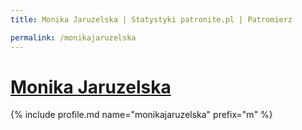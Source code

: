 ```yaml
---
title: Monika Jaruzelska | Statystyki patronite.pl | Patromierz

permalink: /monikajaruzelska
---
```


# [Monika Jaruzelska](https://patronite.pl/monikajaruzelska)

{% include profile.md name="monikajaruzelska" prefix="m" %}
